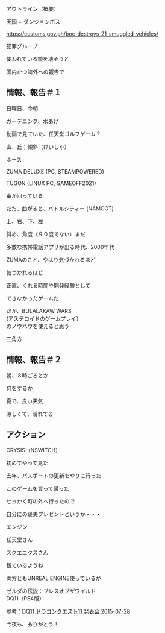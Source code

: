 アウトライン（概要）

天国 + ダンジョンボス

https://customs.gov.ph/boc-destroys-21-smuggled-vehicles/

犯罪グループ

使われている鏡を壊そうと

国内かつ海外への報告で

## 情報、報告＃１

日曜日、今朝

ガーデニング、水あげ

動画で見ていた、任天堂ゴルフゲーム？

山、丘；傾斜（けいしゃ）

ホース

ZUMA DELUXE (PC, STEAMPOWERED)

TUGON (LINUX PC, GAMEOFF2021)

車が回っている

ただ、曲がると、バトルシティー (NAMCOT)

上、右、下、左

斜め、角度（９０度でない）まだ

多数な携帯電話アプリが出る時代、2000年代

ZUMAのこと、やはり気づかれるほど

気づかれるほど

正直、くれる時間や開発経験として

できなかったゲームだ

だが、BULALAKAW WARS <br/>
(アステロイドのゲームプレイ）<br/>
のノウハウを使えると思う

三角方

## 情報、報告＃２

朝、８時ごろとか

何をするか

夏で、良い天気

涼しくて、晴れてる

## アクション

CRYSIS（NSWITCH）

初めてやって見た

去年、パスポートの更新をやりに行った

このゲームを買って帰った

せっかく町の外へ行ったので

自分にの褒美プレゼントというか・・・

エンジン

任天堂さん

スクエニクスさん

観ているようね

両方ともUNREAL ENGINE使っているが

ゼルダの伝説：ブレスオブザワイルド<br/>
DQ11（PS4版）

参考：[DQ11 ドラゴンクエスト11 発表会 2015-07-28
](https://www.youtube.com/watch?v=l8tXNUNLwyE)

今夜も、ありがとう！



